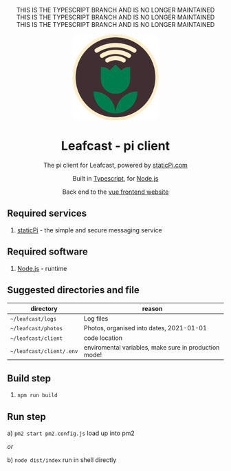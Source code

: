<p align="center">
 	THIS IS THE TYPESCRIPT BRANCH AND IS NO LONGER MAINTAINED
	<br>
	THIS IS THE TYPESCRIPT BRANCH AND IS NO LONGER MAINTAINED
	<br>
	THIS IS THE TYPESCRIPT BRANCH AND IS NO LONGER MAINTAINED
	<br>
</p>

<p align="center">
	<img src='./.github/logo.svg' width='200px'/>
</p>

<p align="center">
	<h1 align="center">Leafcast - pi client</h1>
</p>

<p align="center">
	The pi client for Leafcast, powered by <a href='https://www.staticpi.com' target='_blank' rel='noopener noreferrer'>staticPi.com</a>
</p>
<p align="center">
	Built in <a href='https://www.typescriptlang.org/' target='_blank' rel='noopener noreferrer'>Typescript</a>, for <a href='https://nodejs.org/en/' target='_blank' rel='noopener noreferrer'>Node.js</a>
</p>

<p align="center">
	Back end to the <a href='https://github.com/mrjackwills/leafcast_vue' target='_blank' rel='noopener noreferrer'>vue frontend website</a>
</p>


## Required services

1) <a href='https://www.staticpi.com/' target='_blank' rel='noopener noreferrer'>staticPi</a> - the simple and secure messaging service

## Required software

1) <a href='https://nodejs.org/en/' target='_blank' rel='noopener noreferrer'>Node.js</a> - runtime


## Suggested directories and file

| directory | reason|
| --- | --- |
|```~/leafcast/logs```			| Log files |
|```~/leafcast/photos```		| Photos, organised into dates, 2021-01-01 |
|```~/leafcast/client```		| code location |
|```~/leafcast/client/.env```	| enviromental variables, make sure in production mode! |

## Build step
1) ```npm run build```

## Run step
a) ```pm2 start pm2.config.js``` load up into pm2

*or*

b) ```node dist/index``` run in shell directly